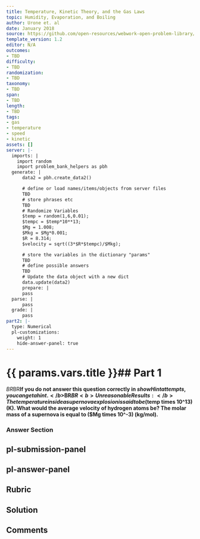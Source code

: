```yaml
---
title: Temperature, Kinetic Theory, and the Gas Laws
topic: Humidity, Evaporation, and Boiling
author: Urone et. al
date: January 2018
source: https://github.com/open-resources/webwork-open-problem-library/tree/master/Contrib/BrockPhysics/College_Physics_Urone/13.Temperature_Kinetic_Theory_and_the_Gas_Laws/Humidity_Evaporation_and_Boiling/NU_U17-13-06-023.pg
template_version: 1.2
editor: N/A
outcomes:
- TBD
difficulty:
- TBD
randomization:
- TBD
taxonomy:
- TBD
span:
- TBD
length:
- TBD
tags:
- gas
- temperature
- speed
- kinetic
assets: []
server: |-
  imports: |
    import random
    import problem_bank_helpers as pbh
  generate: |
      data2 = pbh.create_data2()

      # define or load names/items/objects from server files
      TBD
      # store phrases etc
      TBD
      # Randomize Variables
      $temp = random(1,6,0.01);
      $tempc = $temp*10**13;
      $Mg = 1.008;
      $Mkg = $Mg*0.001;
      $R = 8.314;
      $velocity = sqrt((3*$R*$tempc)/$Mkg);

      # store the variables in the dictionary "params"
      TBD
      # define possible answers
      TBD
      # Update the data object with a new dict
      data.update(data2)
      prepare: |
      pass
  parse: |
      pass
  grade: |
      pass
part2: |-
  type: Numerical
  pl-customizations:
    weight: 1
    hide-answer-panel: true
---
```


# {{ params.vars.title }}## Part 1 
$BR$BR<b>If you do not answer this question correctly in $showHint attempts, you can get a hint.</b>$BR$BR<b>Unreasonable Results:</b> The temperature inside a supernova explosion is said to be ($temp times 10^13) (K). What would the average velocity of hydrogen atoms be? The molar mass of a supernova is equal to ($Mg times 10^-3) (kg/mol). 


### Answer Section 


## pl-submission-panel 


## pl-answer-panel 


## Rubric 


## Solution 


## Comments 


